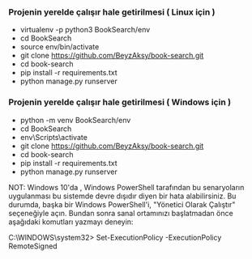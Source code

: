 ### **Projenin yerelde çalışır hale getirilmesi ( Linux için )**

* virtualenv -p python3 BookSearch/env
* cd BookSearch
* source env/bin/activate
* git clone https://github.com/BeyzAksy/book-search.git
* cd book-search
* pip install -r requirements.txt
* python manage.py runserver

### **Projenin yerelde çalışır hale getirilmesi ( Windows için )**

* python -m venv BookSearch/env
* cd BookSearch
* env\Scripts\activate
* git clone https://github.com/BeyzAksy/book-search.git
* cd book-search
* pip install -r requirements.txt
* python manage.py runserver

NOT: Windows 10'da , Windows PowerShell tarafından bu senaryoların uygulanması bu sistemde devre dışıdır diyen bir hata alabilirsiniz. Bu durumda, başka bir Windows PowerShell'i, "Yönetici Olarak Çalıştır" seçeneğiyle açın. Bundan sonra sanal ortamınızı başlatmadan önce aşağıdaki komutları yazmayı deneyin:

C:\WINDOWS\system32> Set-ExecutionPolicy -ExecutionPolicy RemoteSigned
